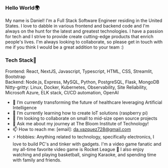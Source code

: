 ### Hello World🌍

My name is Daniel! I'm a Full Stack Software Engineer residing in the United States. I love to dabble in various frontend and backend code and I'm always on the hunt for the latest and greatest technologies. I have a passion for tech and I strive to provide create cutting-edge products that enrich people's lives. I'm always looking to collaborate, so please get in touch with me if you think I would be a great addition to your team :) 

### Tech Stack🥞

Frontend: React, NextJS, Javascript, Typescript, HTML, CSS, Streamlit, Bootstrap </br>
 Backend: Node.js, Express, MySQL, Python, PostgreSQL, Flask, MongoDB
 Nitty-gritty: Linux, Docker, Kubernetes, Observability, Site Reliability, Microsoft Azure, ELK stack, CI/CD automation, OpenAI

- 🔭 I’m currently transforming the future of healthcare leveraging Artificial Intelligence
- 🌱 I’m currently learning how to create IoT solutions (raspberry pi)
- 👯 I’m looking to collaborate on small to mid-size open source projects
- 💬 Ask me about my journey at The Bloom Institute of Technology!
- 📫 How to reach me: [email]: da.vazquez728@gmail.com
- ⚡ Hobbies: Anything related to technology, specifically electronics, I love to build PC's and tinker with gadgets. I'm a video game fanatic and my all-time favorite video game is Rocket League 🚀 I also enjoy watching and playing basketball, singing Karaoke, and spending time with family and friends.</br>
